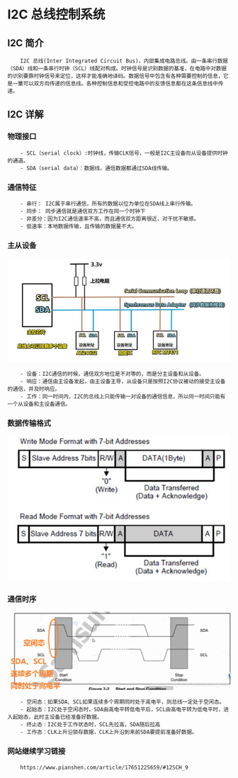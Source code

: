  <!-- Author : pickjly
 Email  : 2461789521@qq.com
 Date   : 2021-06-20
 Time   : 9:00
 File   : @pickjly_Linux_I2C.md
 Content:
      I2C 通信协议 -->
# I2C 总线控制系统
## I2C 简介
        I2C 总线(Inter Integrated Circuit Bus)，内部集成电路总线。由一条串行数据（SDA）线和一条串行时钟（SCL）线配对构成。时钟信号是识别数据的基准，在电路中对数据的识别要靠时钟信号来定位，这样才能准确地译码。数据信号中包含有各种需要控制的信息，它是一篥可以双方向传递的信息线。各种控制信息和受控电路中的反馈信息都在这条信息线中传递。
## I2C 详解

### 物理接口

        - SCL（serial clock）:时钟线，传输CLK信号，一般是I2C主设备向从设备提供时钟的通道。
        - SDA（serial data）：数据线，通信数据都通过SDA线传输。

### 通信特征
        - 串行： I2C属于串行通信，所有的数据以位为单位在SDA线上串行传输。
        - 同步： 同步通信就是通信双方工作在同一个时钟下
        - 非差分：因为I2C通信速率不高，而且通信双方距离很近，对干扰不敏感。
        - 低速率：本地数据传输，且传输的数据量不大。

### 主从设备
![img](./img/I2C_show.jpg)

        - 设备：I2C通信的时候，通信双方地位是不对等的，而是分主设备和从设备。
        - 响应：通信由主设备发起，由主设备主导，从设备只是按照I2C协议被动的接受主设备的通信，并及时响应。
        - 工作：同一时间内，I2C的总线上只能传输一对设备的通信信息，所以同一时间只能有一个从设备和主设备通信。

### 数据传输格式
![img](./img/I2C_Data_Transfer.jpg)


### 通信时序

![img](./img/I2C_busy.jpg)

        - 空闲态：如果SDA、SCL如果连续多个周期同时处于高电平，则总线一定处于空闲态。
        - 起始态：I2C处于空闲态时，SDA由高电平转低电平后，SCL由高电平转为低电平时，进入起始态，此时主设备已经准备好数据。
        - 终止态：I2C处于工作状态时，SCL先拉高，SDA随后拉高
        - 工作态：CLK上升沿锁存数据，CLK上升沿到来前SDA要提前准备好数据。

### 网站继续学习链接

        https://www.pianshen.com/article/17651225659/#12SCH_9